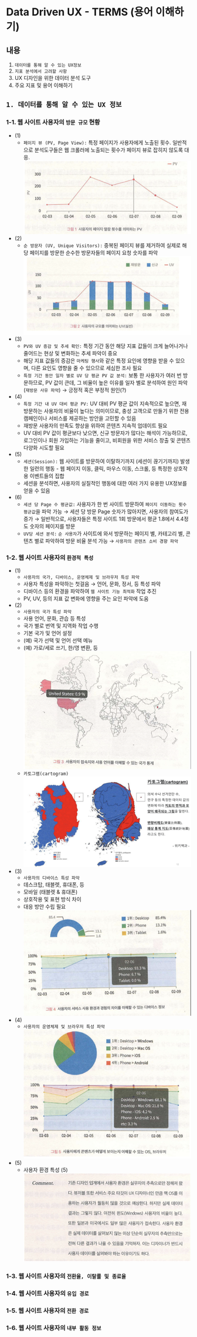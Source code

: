 # Data Driven UX - TERMS (용어 이해하기)

## 내용
1. `데이터를 통해 알 수 있는 UX정보`
2. `지표 분석에서 고려할 사항`
3. UX 디자인을 위한 데이터 분석 도구
4. 주요 지표 및 용어 이해하기

## `1. 데이터를 통해 알 수 있는 UX 정보`
### 1-1. 웹 사이트 사용자의 `방문 규모` 현황
- (1)
    - `페이지 뷰 (PV, Page View):` 특정 페이지가 사용자에게 노출된 횟수. 일반적으로 분석도구들은 웹 크롤러에 노출되는 횟수가 페이지 뷰로 잡히지 않도록 대응.
    ![Alt text](image.png)
- (2)
    - `순 방문자 (UV, Unique Visitors):` 중복된 페이지 뷰를 제거하여 실제로 해당 페이지를 방문한 순수한 방문자들의 페이지 요청 숫자를 파악
    ![Alt text](image-1.png)
- (3)
    - `PV와 UV 증감 및 추세 확인:` 특정 기간 동안 해당 지표 값들이 크게 늘어나거나 줄어드는 현상 및 변화하는 추세 파악이 중요
    - 해당 지표 값들의 증감은 `마케팅 행사`와 같은 특정 요인에 영향을 받을 수 있으며, 다른 요인도 영향을 줄 수 있으므로 세심한 조사 필요
    - `특정 기간 동안 일자 별로 UV 당 평균 PV 값 분석:` 보통 한 사용자가 여러 번 방문하므로, PV 값이 큰데, 그 비율이 높은 이유를 일자 별로 분석하여 원인 파악 (`재방문 사유 파악`) &rarr; 긍정적 혹은 부정적 원인(?)
- (4)
    - `특정 기간 내 UV 대비 평균 PV:` UV 대비 PV 평균 값이 지속적으로 높으면, 재방문하는 사용자의 비율이 높다는 의미이므로, 충성 고객으로 만들기 위한 전용 캠페인이나 서비스를 제공하는 방안을 고민할 수 있음
    - 재방문 사용자의 만족도 향상을 위하여 콘텐츠 지속적 업데이트 필요
    - UV 대비 PV 값이 평균보다 낮으면, 신규 방문자가 많다는 해석이 가능하므로, 로그인이나 회원 가입하는 기능을 줄이고, 비회원을 위한 서비스 창출 및 콘텐츠 다양화 시도할 필요
- (5)
    - `세션(Session):` 웹 사이트를 방문하여 이탈하기까지 (세션이 끊기기까지) 발생한 일련의 행동 - 웹 페이지 이동, 클릭, 마우스 이동, 스크롤, 등 특정한 상호작용 이벤트들의 집합
    - 세션을 분석하면, 사용자의 실질적인 행동에 대한 여러 가지 유용한 UX정보를 얻을 수 있음
- (6)
    - `세션 당 Page 수 평균값:` 사용자가 한 번 사이트 방문하여 `페이지 이동하는 횟수 평균값`을 파악 가능 &rarr; 세션 당 방문 Page 숫자가 많아지면, 사용자의 참여도가 증가 &rarr; 일반적으로, 사용자들은 특정 사이트 1회 방문에서 평균 1.8에서 4.4정도 숫자의 페이지를 방문
    - `UV당 세션 분석:` `순 사용자`가 사이트에 와서 방문하는 페이지 별, 카테고리 별, 콘텐츠 별로 파악하여 방문 비율 분석 가능 &rarr; `사용자의 콘텐츠 소비 경향 파악`

### 1-2. 웹 사이트 사용자의 `환경적 특성`
- (1)
    - `사용자의 국가, 디바이스, 운영체제 및 브라우저 특성 파악`
    - 사용자 특성을 파악하는 첫걸음 &rarr; 언어, 문화, 정서, 등 특성 파악
    - 디바이스 등의 환경을 파악하여 `웹 사이트 기능 최적화` 작업 추진
    - PV, UV, 등의 지표 값 변화에 영향을 주는 요인 파악에 도움
- (2)
    - `사용자의 국가 특성 파악`
    - 사용 언어, 문화, 관습 등 특성
    - 국가 별로 번역 및 지역화 작업 수행
    - 기본 국가 및 언어 설정
    - (예) 국가 선택 및 언어 선택 메뉴
    - (예) 가로/세로 쓰기, 한/영 변환, 등
    ![Alt text](image-2.png)
    - `카토그램(cartogram)`
    ![Alt text](image-3.png)
- (3)
    - `사용자의 디바이스 특성 파악`
    - 데스크탑, 태블렛, 휴대폰, 등
    - 모바일 (태블렛 & 휴대폰)
    - 상호작용 및 표현 방식 차이
    - 대응 방안 수립 필요
    ![Alt text](image-4.png)
- (4)
    - `사용자의 운영체제 및 브라우저 특성 파악`
    ![Alt text](image-5.png)
- (5)
    - 사용자 환경 특성 (5)
    ![Alt text](image-6.png)

 
### 1-3. 웹 사이트 사용자의 `전환율, 이탈률 및 종료율`
### 1-4. 웹 사이트 사용자의 `유입 경로`
### 1-5. 웹 사이트 사용자의 `전환 경로`
### 1-6. 웹 사이트 사용자의 `내부 활동 정보` 